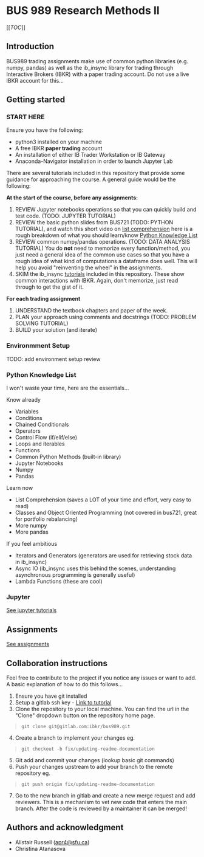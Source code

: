# BUS 989 Research Methods II

[[_TOC_]]

## Introduction

BUS989 trading assignments make use of common python libraries (e.g. numpy, pandas) as well as the ib_insync library for trading through Interactive Brokers (IBKR) with a paper trading account. Do not use a live IBKR account for this...

## Getting started

### START HERE
Ensure you have the following:
- python3 installed on your machine
- A free IBKR **paper trading** account
- An installation of either IB Trader Workstation or IB Gateway
- Anaconda-Navigator installation in order to launch Jupyter Lab

There are several tutorials included in this repository that provide some guidance for approaching the course. A general guide would be the following:

**At the start of the course, before any assignments:**
1. REVIEW Jupyter notebooks operations so that you can quickly build and test code. (TODO: JUPYTER TUTORIAL)
2. REVIEW the basic python slides from BUS721 (TODO: PYTHON TUTORIAL), and watch this short video on [list comprehension](https://www.youtube.com/watch?v=E1ZAVEmRwyI) here is a rough breakdown of what you should learn/know [Python Knowledge List](#python-knowledge-list)
3. REVIEW common numpy/pandas operations. (TODO: DATA ANALYSIS TUTORIAL) You do **not** need to memorize every function/method, you just need a general idea of the common use cases so that you have a rough idea of what kind of computations a dataframe does well. This will help you avoid "reinventing the wheel" in the assignments.
4. SKIM the ib_insync [tutorials](./tutorials) included in this repository. These show common interactions with IBKR. Again, don't memorize, just read through to get the gist of it.

**For each trading assignment**
1. UNDERSTAND the textbook chapters and paper of the week.
2. PLAN your approach using comments and docstrings (TODO: PROBLEM SOLVING TUTORIAL)
3. BUILD your solution (and iterate)

### Environmment Setup
TODO: add environment setup review

### Python Knowledge List
I won't waste your time, here are the essentials...
>>>
Know already
- Variables
- Conditions
- Chained Conditionals
- Operators
- Control Flow (if/elif/else)
- Loops and iterables
- Functions
- Common Python Methods (built-in library)
- Jupyter Notebooks
- Numpy
- Pandas

Learn now
- List Comprehension (saves a LOT of your time and effort, very easy to read)
- Classes and Object Oriented Programming (not covered in bus721, great for portfolio rebalancing)
- More numpy
- More pandas

If you feel ambitious
- Iterators and Generators (generators are used for retrieving stock data in ib_insync)
- Async IO (ib_insync uses this behind the scenes, understanding asynchronous programming is generally useful)
- Lambda Functions (these are cool)
>>>

### Jupyter
[See jupyter tutorials](./tutorials/jupyter)

## Assignments
[See assignments](./assignments)

## Collaboration instructions
Feel free to contribute to the project if you notice any issues or want to add. A basic explanation of how to do this follows...
1. Ensure you have git installed
2. Setup a gitlab ssh key - [Link to tutorial](https://www.tutorialspoint.com/gitlab/gitlab_ssh_key_setup.htm)
3. Clone the repository to your local machine. You can find the url in the "Clone" dropdown button on the repository home page.
> ```git clone git@gitlab.com:ibkr/bus989.git```
4. Create a branch to implement your changes eg.
> ```git checkout -b fix/updating-readme-documentation```
5. Git add and commit your changes (lookup basic git commands)
6. Push your changes upstream to add your branch to the remote repository eg. 
> ```git push origin fix/updating-readme-documentation```
7. Go to the new branch in gitlab and create a new merge request and add reviewers. This is a mechanism to vet new code that enters the main branch. After the code is reviewed by a maintainer it can be merged!

## Authors and acknowledgment
- Alistair Russell (apr4@sfu.ca)
- Christina Atanasova
